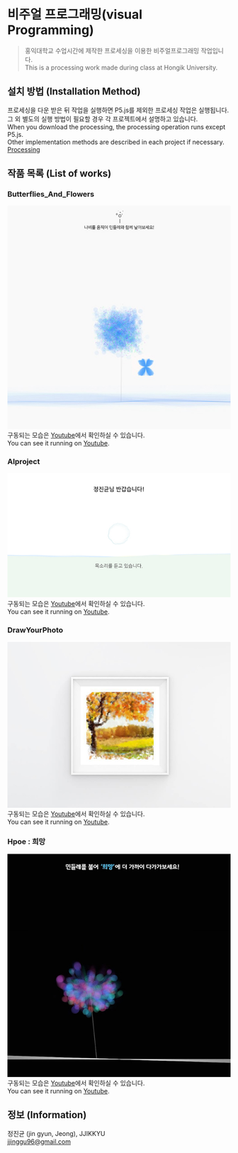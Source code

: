 # 비주얼 프로그래밍(visual Programming)
> 홍익대학교 수업시간에 제작한 프로세싱을 이용한 비주얼프로그래밍 작업입니다.  
> This is a processing work made during class at Hongik University.  
  
## 설치 방법 (Installation Method)

프로세싱을 다운 받은 뒤 작업을 실행하면 P5.js를 제외한 프로세싱 작업은 실행됩니다.  
그 외 별도의 실행 방법이 필요할 경우 각 프로젝트에서 설명하고 있습니다.  
When you download the processing, the processing operation runs except P5.js.  
Other implementation methods are described in each project if necessary.  
[Processing](https://processing.org/)  
  
## 작품 목록 (List of works)
  
### Butterflies_And_Flowers

![butterfliesAndFlowersImages](./181029_Butterflies_And_Flowers/img/1.jpg)  
구동되는 모습은 [Youtube](https://www.youtube.com/watch?v=l9yPad29zv0)에서 확인하실 수 있습니다.  
You can see it running on [Youtube](https://www.youtube.com/watch?v=l9yPad29zv0).  

### AIproject

![AIproject1](./181213_AIproject/img/2.jpg)  
구동되는 모습은 [Youtube](https://www.youtube.com/watch?v=R6CeMo8WluY)에서 확인하실 수 있습니다.  
You can see it running on [Youtube](https://www.youtube.com/watch?v=R6CeMo8WluY).  

### DrawYourPhoto

![drawYourPhotoImages](./190411_DrawYourPhoto/img/1.jpg)  
구동되는 모습은 [Youtube](https://www.youtube.com/watch?v=q8hBu7vh1_g)에서 확인하실 수 있습니다.  
You can see it running on [Youtube](https://www.youtube.com/watch?v=q8hBu7vh1_g).  
  

### Hpoe : 희망
  
![HopeImages](./190522_Hope/img/1.jpg)  
구동되는 모습은 [Youtube](https://www.youtube.com/watch?v=nQX80HPWdNE)에서 확인하실 수 있습니다.  
You can see it running on [Youtube](https://www.youtube.com/watch?v=nQX80HPWdNE).  

## 정보 (Information)

정진균 (jin gyun, Jeong), JJIKKYU  
jjinggu96@gmail.com  



